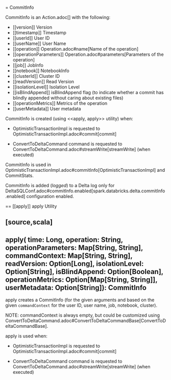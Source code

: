 = CommitInfo

CommitInfo is an Action.adoc[] with the following:

* [[version]] Version
* [[timestamp]] Timestamp
* [[userId]] User ID
* [[userName]] User Name
* [[operation]] Operation.adoc#name[Name of the operation]
* [[operationParameters]] Operation.adoc#parameters[Parameters of the operation]
* [[job]] JobInfo
* [[notebook]] NotebookInfo
* [[clusterId]] Cluster ID
* [[readVersion]] Read Version
* [[isolationLevel]] Isolation Level
* [[isBlindAppend]] isBlindAppend flag (to indicate whether a commit has blindly appended without caring about existing files)
* [[operationMetrics]] Metrics of the operation
* [[userMetadata]] User metadata

CommitInfo is created (using <<apply, apply>> utility) when:

* OptimisticTransactionImpl is requested to OptimisticTransactionImpl.adoc#commit[commit]

* ConvertToDeltaCommand command is requested to ConvertToDeltaCommand.adoc#streamWrite[streamWrite] (when executed)

CommitInfo is used in OptimisticTransactionImpl.adoc#commitInfo[OptimisticTransactionImpl] and CommitStats.

CommitInfo is added (_logged_) to a Delta log only for DeltaSQLConf.adoc#commitInfo.enabled[spark.databricks.delta.commitInfo.enabled] configuration enabled.

== [[apply]] apply Utility

[source,scala]
----
apply(
  time: Long,
  operation: String,
  operationParameters: Map[String, String],
  commandContext: Map[String, String],
  readVersion: Option[Long],
  isolationLevel: Option[String],
  isBlindAppend: Option[Boolean],
  operationMetrics: Option[Map[String, String]],
  userMetadata: Option[String]): CommitInfo
----

apply creates a CommitInfo (for the given arguments and based on the given `commandContext` for the user ID, user name, job, notebook, cluster).

NOTE: commandContext is always empty, but could be customized using ConvertToDeltaCommand.adoc#ConvertToDeltaCommandBase[ConvertToDeltaCommandBase].

apply is used when:

* OptimisticTransactionImpl is requested to OptimisticTransactionImpl.adoc#commit[commit]

* ConvertToDeltaCommand command is requested to ConvertToDeltaCommand.adoc#streamWrite[streamWrite] (when executed)
